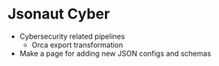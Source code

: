 # Jsonaut Cyber

- Cybersecurity related pipelines
    - Orca export transformation
- Make a page for adding new JSON configs and schemas